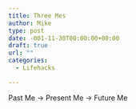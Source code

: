 ```yaml
---
title: Three Mes
author: Mike
type: post
date: -001-11-30T00:00:00+00:00
draft: true
url: ""
categories:
  - Lifehacks

---
```

Past Me -> Present Me -> Future Me

&nbsp;